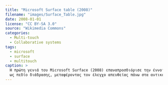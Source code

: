 ```yaml
---
title: "Microsoft Surface table (2008)"
filename: "images/Surface_Table.jpg"
date: 2008-01-01
license: "CC BY-SA 3.0"
source: "Wikimedia Commons"
categories:
  - Multi-touch
  - Collaborative systems
tags:
  - microsoft
  - surface
  - multitouch
caption: >
  Η πρώτη γενιά του Microsoft Surface (2008) επαναπροσδιόρισε την έννοια της επιφάνειας
  ως πεδίο διάδρασης, μεταφέροντας τον έλεγχο απευθείας πάνω στα αντικείμενα του περιβάλλοντος.
---
```


